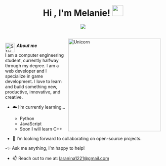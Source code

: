 
<h1 align="center"><b>Hi , I'm Melanie! </b><img src="https://media3.giphy.com/media/v1.Y2lkPTc5MGI3NjExNXViaTV3ZDUwNzRsemg0eDIyZHR3NnFzdjdhaTB5aWJuaXkzYjhqMSZlcD12MV9pbnRlcm5hbF9naWZfYnlfaWQmY3Q9cw/OBzjQIjzgfa20eFZ4Y/giphy.gif" width="35"></h1>
<!--  -->
<p align="center">
  <a href="https://github.com/DenverCoder1/readme-typing-svg"><img src="https://readme-typing-svg.herokuapp.com?font=Time+New+Roman&color=FFFFFF&size=25&center=true&vCenter=true&width=600&height=100&lines=Hello+there..&hearts;++;Computer+Science+Student,;Junior+Web+Developer,;Passionate+about+Tech+and+Coding,;Learning+and+exploring+new+technologies,;Love+to+develop+video+games,<3"></a>
</p>


<br> <img align="right" width=300px alt="Unicorn" src="https://media2.giphy.com/media/v1.Y2lkPTc5MGI3NjExZ3Q3Nmd1ZDZ4a2l2bThiZmpnZXZydnJhbzlzbWIwM2RqNHhnbGhxYSZlcD12MV9pbnRlcm5hbF9naWZfYnlfaWQmY3Q9cw/kDaFSyC7tRBNHlLmf2/giphy.gif" />

<img align="left" alt="Star" width="30px" src="https://media2.giphy.com/media/3WuUfTjDqp7ZoDc08P/giphy.gif" /> &nbsp;***About me***

I am a computer engineering student, currently halfway through my degree. I am a web developer and I specialize in game development. I love to learn and build something new, productive, innovative, and creative.

- ☁️ I’m currently learning...
  - Python
  - JavaScript
  - Soon I will learn C++

- 🍂 I’m looking forward to collaborating on open-source projects.

-✨ Ask me anything, I’m happy to help!

- 📫 Reach out to me at: <a href="laranina1221@gmail.com">laranina1221@gmail.com</a>

